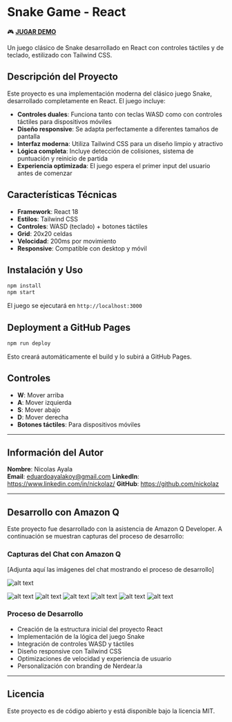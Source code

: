 # Snake Game - React

🎮 **[JUGAR DEMO](https://nickolaz.github.io/aws-nerdearla/)**

Un juego clásico de Snake desarrollado en React con controles táctiles y de teclado, estilizado con Tailwind CSS.

## Descripción del Proyecto

Este proyecto es una implementación moderna del clásico juego Snake, desarrollado completamente en React. El juego incluye:

- **Controles duales**: Funciona tanto con teclas WASD como con controles táctiles para dispositivos móviles
- **Diseño responsive**: Se adapta perfectamente a diferentes tamaños de pantalla
- **Interfaz moderna**: Utiliza Tailwind CSS para un diseño limpio y atractivo
- **Lógica completa**: Incluye detección de colisiones, sistema de puntuación y reinicio de partida
- **Experiencia optimizada**: El juego espera el primer input del usuario antes de comenzar

## Características Técnicas

- **Framework**: React 18
- **Estilos**: Tailwind CSS
- **Controles**: WASD (teclado) + botones táctiles
- **Grid**: 20x20 celdas
- **Velocidad**: 200ms por movimiento
- **Responsive**: Compatible con desktop y móvil

## Instalación y Uso

```bash
npm install
npm start
```

El juego se ejecutará en `http://localhost:3000`

## Deployment a GitHub Pages

```bash
npm run deploy
```

Esto creará automáticamente el build y lo subirá a GitHub Pages.

## Controles

- **W**: Mover arriba
- **A**: Mover izquierda  
- **S**: Mover abajo
- **D**: Mover derecha
- **Botones táctiles**: Para dispositivos móviles

---

## Información del Autor

<!-- Sección para que el autor complete sus datos -->

**Nombre**: Nicolas Ayala  
**Email**: eduardoayalakoy@gmail.com
**LinkedIn**: https://www.linkedin.com/in/nickolaz/
**GitHub**: https://github.com/nickolaz

---

## Desarrollo con Amazon Q

Este proyecto fue desarrollado con la asistencia de Amazon Q Developer. A continuación se muestran capturas del proceso de desarrollo:

<!-- Sección para adjuntar imágenes del chat con Amazon Q -->

### Capturas del Chat con Amazon Q

[Adjunta aquí las imágenes del chat mostrando el proceso de desarrollo]

![alt text](image.png)

![alt text](image-1.png)
![alt text](image-2.png)
![alt text](image-3.png)
![alt text](image-4.png)
![alt text](image-5.png)
![alt text](image-6.png)

### Proceso de Desarrollo

- Creación de la estructura inicial del proyecto React
- Implementación de la lógica del juego Snake
- Integración de controles WASD y táctiles
- Diseño responsive con Tailwind CSS
- Optimizaciones de velocidad y experiencia de usuario
- Personalización con branding de Nerdear.la

---

## Licencia

Este proyecto es de código abierto y está disponible bajo la licencia MIT.